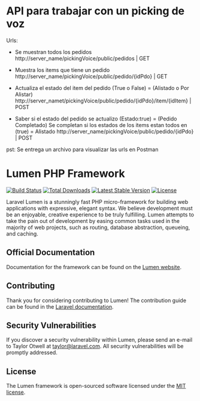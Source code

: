 # API para trabajar con un picking de voz
Urls:
- Se muestran todos los pedidos  
http://server_name/pickingVoice/public/pedidos  | GET

- Muestra los items que tiene un pedido  
http://server_name/pickingVoice/public/pedido/{idPdo}  | GET

- Actualiza el estado del item del pedido (True o False) = (Alistado o Por Alistar)
http://server_namet/pickingVoice/public/pedido/{idPdo}/item/{idItem} | POST

- Saber si el estado del pedido se actualizo (Estado:true) = (Pedido Completado) Se completan si los estados de los items estan todos en (true) = Alistado
http://server_name/pickingVoice/public/pedido/{idPdo} | POST

pst: Se entrega un archivo para visualizar las urls en Postman

# Lumen PHP Framework

[![Build Status](https://travis-ci.org/laravel/lumen-framework.svg)](https://travis-ci.org/laravel/lumen-framework)
[![Total Downloads](https://img.shields.io/packagist/dt/laravel/framework)](https://packagist.org/packages/laravel/lumen-framework)
[![Latest Stable Version](https://img.shields.io/packagist/v/laravel/framework)](https://packagist.org/packages/laravel/lumen-framework)
[![License](https://img.shields.io/packagist/l/laravel/framework)](https://packagist.org/packages/laravel/lumen-framework)

Laravel Lumen is a stunningly fast PHP micro-framework for building web applications with expressive, elegant syntax. We believe development must be an enjoyable, creative experience to be truly fulfilling. Lumen attempts to take the pain out of development by easing common tasks used in the majority of web projects, such as routing, database abstraction, queueing, and caching.

## Official Documentation

Documentation for the framework can be found on the [Lumen website](https://lumen.laravel.com/docs).

## Contributing

Thank you for considering contributing to Lumen! The contribution guide can be found in the [Laravel documentation](https://laravel.com/docs/contributions).

## Security Vulnerabilities

If you discover a security vulnerability within Lumen, please send an e-mail to Taylor Otwell at taylor@laravel.com. All security vulnerabilities will be promptly addressed.

## License

The Lumen framework is open-sourced software licensed under the [MIT license](https://opensource.org/licenses/MIT).
